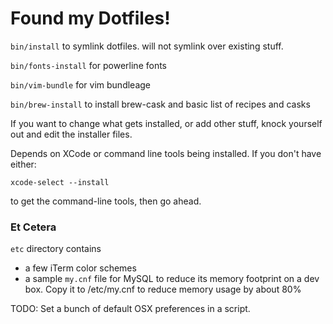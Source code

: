# Found my Dotfiles!

`bin/install` to symlink dotfiles. will not symlink over existing stuff.

`bin/fonts-install` for powerline fonts

`bin/vim-bundle` for vim bundleage

`bin/brew-install` to install brew-cask and basic list of recipes and casks

If you want to change what gets installed, or add other stuff, knock yourself 
out and edit the installer files.

Depends on XCode or command line tools being installed. If you don't have either:

    xcode-select --install

to get the command-line tools, then go ahead.

### Et Cetera
`etc` directory contains 
* a few iTerm color schemes
* a sample `my.cnf` file for MySQL to reduce its memory footprint on a dev box. 
  Copy it to /etc/my.cnf to reduce memory usage by about 80%

TODO: Set a bunch of default OSX preferences in a script.
